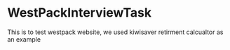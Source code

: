 # WestPackInterviewTask
This is to test westpack website, we used kiwisaver retirment calcualtor as an example
